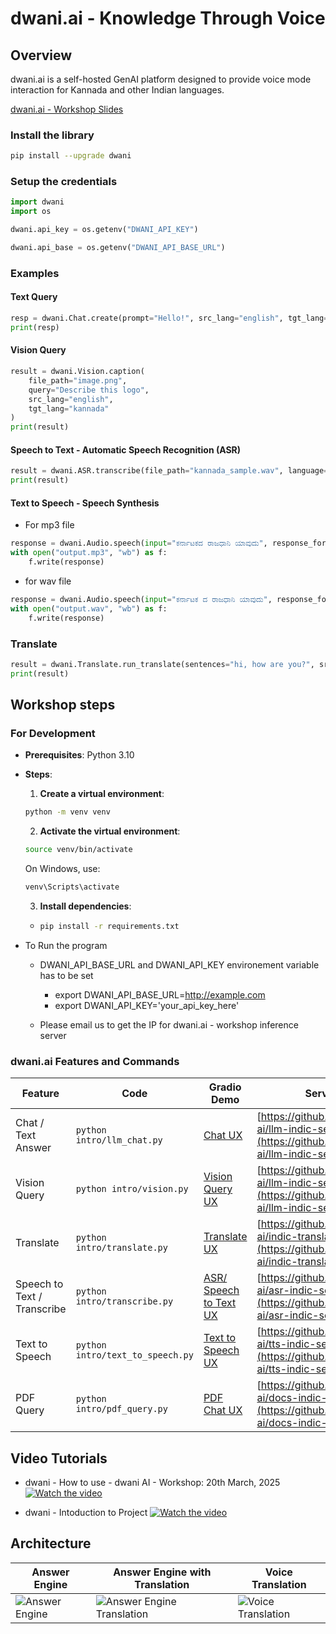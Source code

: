 # dwani.ai - Knowledge Through Voice

## Overview

dwani.ai is a self-hosted GenAI platform designed to provide voice mode interaction for Kannada and other Indian languages. 

[dwani.ai - Workshop Slides](https://dwani.ai/dwani-ai-workshop.pdf)

### Install the library
```bash
pip install --upgrade dwani
```

### Setup the credentials
```python
import dwani
import os

dwani.api_key = os.getenv("DWANI_API_KEY")

dwani.api_base = os.getenv("DWANI_API_BASE_URL")
```

### Examples

#### Text Query 
```python
resp = dwani.Chat.create(prompt="Hello!", src_lang="english", tgt_lang="kannada")
print(resp)
```

#### Vision Query
```python
result = dwani.Vision.caption(
    file_path="image.png",
    query="Describe this logo",
    src_lang="english",
    tgt_lang="kannada"
)
print(result)
```

#### Speech to Text -  Automatic Speech Recognition (ASR)
```python
result = dwani.ASR.transcribe(file_path="kannada_sample.wav", language="kannada")
print(result)
```

#### Text to Speech -  Speech Synthesis
- For mp3 file
```python
response = dwani.Audio.speech(input="ಕರ್ನಾಟಕದ ರಾಜಧಾನಿ ಯಾವುದು", response_format="mp3")
with open("output.mp3", "wb") as f:
    f.write(response)
```
- for wav file
```python
response = dwani.Audio.speech(input="ಕರ್ನಾಟಕ ದ ರಾಜಧಾನಿ ಯಾವುದು", response_format="wav")
with open("output.wav", "wb") as f:
    f.write(response)
```

### Translate
``` python
result = dwani.Translate.run_translate(sentences="hi, how are you?", src_lang="english", tgt_lang="kannada")
print(result)
```

## Workshop steps

### For Development 
- **Prerequisites**: Python 3.10
- **Steps**:
  1. **Create a virtual environment**:
  ```bash
  python -m venv venv
  ```
  2. **Activate the virtual environment**:
  ```bash
  source venv/bin/activate
  ```
  On Windows, use:
  ```bash
  venv\Scripts\activate
  ```
  3. **Install dependencies**:
  - ```bash
    pip install -r requirements.txt
    ```

- To Run the program
  - DWANI_API_BASE_URL and DWANI_API_KEY environement variable has to be set
    - export DWANI_API_BASE_URL=http://example.com
    - export DWANI_API_KEY='your_api_key_here'

  - Please email us to get the IP for dwani.ai - workshop inference server


### dwani.ai Features and Commands

| Feature                  | Code                                      | Gradio Demo                                                                 | Server  |
|--------------------------|----------------------------------------------|----------------------------------------------|-----------------------------------------------------------------------------|
| Chat / Text Answer       | `python intro/llm_chat.py`                  | [Chat UX](https://chat-demo.dwani.ai)            |[https://github.com/dwani-ai/llm-indic-server](https://github.com/dwani-ai/llm-indic-server)|
| Vision Query              | `python intro/vision.py`                  | [Vision Query UX](https://vision-demo.dwani.ai) | [https://github.com/dwani-ai/llm-indic-server](https://github.com/dwani-ai/llm-indic-server)|
| Translate                | `python intro/translate.py`             | [Translate UX](https://translate-demo.dwani.ai)  |[https://github.com/dwani-ai/indic-translate-server](https://github.com/dwani-ai/indic-translate-server)|
| Speech to Text / Transcribe     | `python intro/transcribe.py`            | [ASR/ Speech to Text UX](https://asr-demo.dwani.ai) |[https://github.com/dwani-ai/asr-indic-server](https://github.com/dwani-ai/asr-indic-server)|
| Text to Speech           | `python intro/text_to_speech.py`        | [Text to Speech UX](https://tts-demo.dwani.ai) | [https://github.com/dwani-ai/tts-indic-server](https://github.com/dwani-ai/tts-indic-server)|
| PDF Query                 | `python intro/pdf_query.py`              | [PDF Chat UX](https://docs-demo.dwani.ai)    |[https://github.com/dwani-ai/docs-indic-server](https://github.com/dwani-ai/docs-indic-server)|


## Video Tutorials


- dwani - How to use - dwani AI - Workshop:  20th March, 2025
[![Watch the video](https://img.youtube.com/vi/RLIhG1bt8gw/hqdefault.jpg)](https://youtu.be/f5JkJLQJFGA)


- dwani - Intoduction to Project
[![Watch the video](https://img.youtube.com/vi/kqZZZjbeNVk/hqdefault.jpg)](https://youtu.be/kqZZZjbeNVk)



## Architecture

| Answer Engine| Answer Engine with Translation                                 | Voice Translation                          |
|----------|-----------------------------------------------|---------------------------------------------|
| ![Answer Engine](docs/kannada-answer-engine.drawio.png "Engine") | ![Answer Engine Translation](docs/kannada-answer-engine-translate.png "Engine") | ![Voice Translation](docs/voice-translation.drawio.png "Voice Translation") |

<!-- 

nohup python src/server/main.py --port 7860 > server.log 2>&1 &

-->